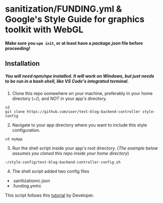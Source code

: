 # sanitization/FUNDING.yml & Google's Style Guide for graphics toolkit with WebGL

**Make sure you `npm init`, or at least have a _package.json_ file before proceeding!**

## Installation
##### You will need _npm/npx_ installed. It will work on Windows, but just needs to be run in a bash shell, like VS Code's integrated terminal. 

1. Clone this repo somewhere on your machine, preferably in your home directory (~/), and _NOT_ in your app's directory.

```
cd
git clone https://github.com/user/test-blog-backend-controller style-config
```

2. Navigate to your app directory where you want to include this style configuration.

```
cd myApp
```

3. Run the shell script inside your app's root directory. (_The example below assumes you cloned this repo inside your home directory_)

```
~/style-config/test-blog-backend-controller-config.sh
```

4. The shell script added two config files

- .sanitizationrc.json
- .funding.ymlrc

This script follows this [tutorial](https://blog.example.com/style-guide) by Developer.

